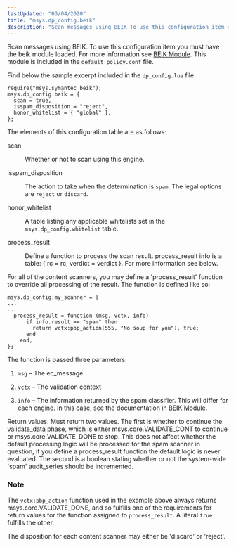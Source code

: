 ```yaml
---
lastUpdated: "03/04/2020"
title: "msys.dp_config.beik"
description: "Scan messages using BEIK To use this configuration item you must have the beik module loaded For more information see BEIK Module This module is included in the default policy conf file Find below the sample excerpt included in the dp config lua file The elements of this configuration table..."
---
```


Scan messages using BEIK. To use this configuration item you must have the beik module loaded. For more information see [BEIK Module](/momentum/3/3-reference/3-reference-modules-beik). This module is included in the `default_policy.conf` file.

Find below the sample excerpt included in the `dp_config.lua` file.

```
require("msys.symantec_beik");
msys.dp_config.beik = {
  scan = true,
  isspam_disposition = "reject",
  honor_whitelist = { "global" },
};
```

The elements of this configuration table are as follows:

<dl class="variablelist">

<dt>scan</dt>

<dd>

Whether or not to scan using this engine.

</dd>

<dt>isspam_disposition</dt>

<dd>

The action to take when the determination is `spam`. The legal options are `reject` or `discard`.

</dd>

<dt>honor_whitelist</dt>

<dd>

A table listing any applicable whitelists set in the `msys.dp_config.whitelist` table.

</dd>

<dt>process_result</dt>

<dd>

Define a function to process the scan result. process_result info is a table: { rc = rc, verdict = verdict }. For more information see below.

</dd>

</dl>

For all of the content scanners, you may define a 'process_result' function to override all processing of the result. The function is defined like so:

```
msys.dp_config.my_scanner = {
...
...
  process_result = function (msg, vctx, info)
      if info.result == "spam" then
        return vctx:pbp_action(555, "No soup for you"), true;
      end
    end,
};
```

The function is passed three parameters:

1.  `msg` – The ec_message

2.  `vctx` – The validation context

3.  `info` – The information returned by the spam classifier. This will differ for each engine. In this case, see the documentation in [BEIK Module](/momentum/3/3-reference/3-reference-modules-beik).

Return values. Must return two values. The first is whether to continue the validate_data phase, which is either msys.core.VALIDATE_CONT to continue or msys.core.VALIDATE_DONE to stop. This does not affect whether the default processing logic will be processed for the spam scanner in question, if you define a process_result function the default logic is never evaluated. The second is a boolean stating whether or not the system-wide 'spam' audit_series should be incremented.

### Note

The `vctx:pbp_action` function used in the example above always returns msys.core.VALIDATE_DONE, and so fulfills one of the requirements for return values for the function assigned to `process_result`. A literal `true` fulfills the other.

The disposition for each content scanner may either be 'discard' or 'reject'.